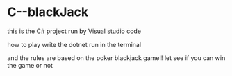# C--blackJack

this is the C# project run by Visual studio code

how to play write the dotnet run in the terminal 

and the rules are based on the poker blackjack game!!
let see if you can win the game or not
